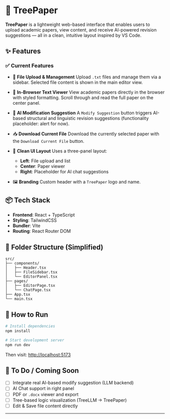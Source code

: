 # 🌳 TreePaper

**TreePaper** is a lightweight web-based interface that enables users to upload academic papers, view content, and receive AI-powered revision suggestions — all in a clean, intuitive layout inspired by VS Code.

## ✨ Features

### ✅ Current Features

* 📁 **File Upload & Management**
  Upload `.txt` files and manage them via a sidebar. Selected file content is shown in the main editor view.

* 📄 **In-Browser Text Viewer**
  View academic papers directly in the browser with styled formatting. Scroll through and read the full paper on the center panel.

* 🤖 **AI Modification Suggestion**
  A `Modify Suggestion` button triggers AI-based structural and linguistic revision suggestions (functionality placeholder: alert for now).

* 📥 **Download Current File**
  Download the currently selected paper with the `Download Current File` button.

* 🧠 **Clean UI Layout**
  Uses a three-panel layout:

  * **Left**: File upload and list
  * **Center**: Paper viewer
  * **Right**: Placeholder for AI chat suggestions

* 🖼️ **Branding**
  Custom header with a `TreePaper` logo and name.

## 📦 Tech Stack

* **Frontend**: React + TypeScript
* **Styling**: TailwindCSS
* **Bundler**: Vite
* **Routing**: React Router DOM

## 📂 Folder Structure (Simplified)

```
src/
├── components/
│   ├── Header.tsx
│   ├── FileSidebar.tsx
│   └── EditorPanel.tsx
├── pages/
│   ├── EditorPage.tsx
│   └── ChatPage.tsx
├── App.tsx
└── main.tsx
```

## 🚀 How to Run

```bash
# Install dependencies
npm install

# Start development server
npm run dev
```

Then visit: [http://localhost:5173](http://localhost:5173)

## 🔧 To Do / Coming Soon

* [ ] Integrate real AI-based modify suggestion (LLM backend)
* [ ] AI Chat support in right panel
* [ ] PDF or `.docx` viewer and export
* [ ] Tree-based logic visualization (TreeLLM → TreePaper)
* [ ] Edit & Save file content directly

---
